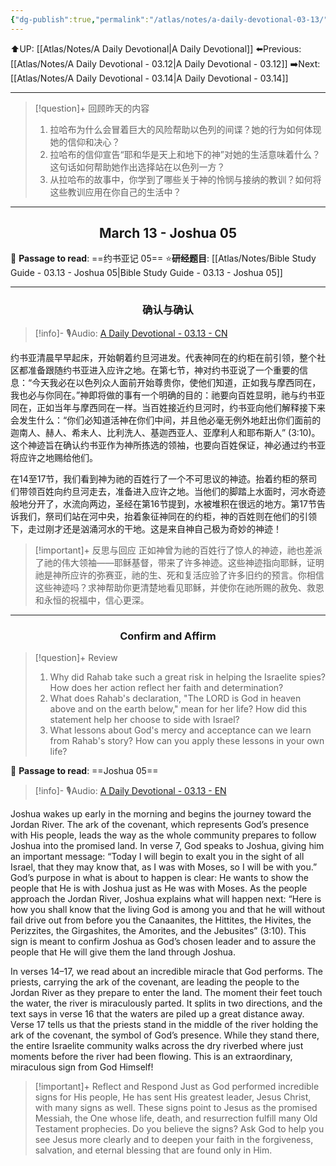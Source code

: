 ```yaml
---
{"dg-publish":true,"permalink":"/atlas/notes/a-daily-devotional-03-13/"}
---
```


 ⬆️UP: [[Atlas/Notes/A Daily Devotional\|A Daily Devotional]]
⬅️Previous: [[Atlas/Notes/A Daily Devotional - 03.12\|A Daily Devotional - 03.12]]
➡️Next: [[Atlas/Notes/A Daily Devotional - 03.14\|A Daily Devotional - 03.14]]

---

> [!question]+ 回顾昨天的内容
> 1. ⁠拉哈布为什么会冒着巨大的风险帮助以色列的间谍？她的行为如何体现她的信仰和决心？
> 2. 拉哈布的信仰宣告“耶和华是天上和地下的神”对她的生活意味着什么？这句话如何帮助她作出选择站在以色列一方？
> 3. 从拉哈布的故事中，你学到了哪些关于神的怜悯与接纳的教训？如何将这些教训应用在你自己的生活中？



---
## <center>March 13 - Joshua 05</center>

📖 **Passage to read**: ==约书亚记 05==
⭐**研经题目**: [[Atlas/Notes/Bible Study Guide - 03.13 - Joshua 05\|Bible Study Guide - 03.13 - Joshua 05]]

---
### <center>确认与确认</center>

> [!info]- 🎙️Audio: [A Daily Devotional - 03.13 - CN]()

约书亚清晨早早起床，开始朝着约旦河进发。代表神同在的约柜在前引领，整个社区都准备跟随约书亚进入应许之地。在第七节，神对约书亚说了一个重要的信息：“今天我必在以色列众人面前开始尊贵你，使他们知道，正如我与摩西同在，我也必与你同在。”神即将做的事有一个明确的目的：祂要向百姓显明，祂与约书亚同在，正如当年与摩西同在一样。当百姓接近约旦河时，约书亚向他们解释接下来会发生什么：“你们必知道活神在你们中间，并且他必毫无例外地赶出你们面前的迦南人、赫人、希未人、比利洗人、基迦西亚人、亚摩利人和耶布斯人” (3:10)。这个神迹旨在确认约书亚作为神所拣选的领袖，也要向百姓保证，神必通过约书亚将应许之地赐给他们。

在14至17节，我们看到神为祂的百姓行了一个不可思议的神迹。抬着约柜的祭司们带领百姓向约旦河走去，准备进入应许之地。当他们的脚踏上水面时，河水奇迹般地分开了，水流向两边，圣经在第16节提到，水被堆积在很远的地方。第17节告诉我们，祭司们站在河中央，抬着象征神同在的约柜，神的百姓则在他们的引领下，走过刚才还是汹涌河水的干地。这是来自神自己极为奇妙的神迹！

> [!important]+ 反思与回应
正如神曾为祂的百姓行了惊人的神迹，祂也差派了祂的伟大领袖——耶稣基督，带来了许多神迹。这些神迹指向耶稣，证明祂是神所应许的弥赛亚，祂的生、死和复活应验了许多旧约的预言。你相信这些神迹吗？求神帮助你更清楚地看见耶稣，并使你在祂所赐的赦免、救恩和永恒的祝福中，信心更深。



---
### <center>Confirm and Affirm</center>

> [!question]+ Review
> 1. ⁠Why did Rahab take such a great risk in helping the Israelite spies? How does her action reflect her faith and determination?
> 2. What does Rahab's declaration, "The LORD is God in heaven above and on the earth below," mean for her life? How did this statement help her choose to side with Israel?
> 3. What lessons about God's mercy and acceptance can we learn from Rahab's story? How can you apply these lessons in your own life?

📖 **Passage to read**: ==Joshua 05==

> [!info]- 🎙️Audio: [A Daily Devotional - 03.13 - EN]()  

Joshua wakes up early in the morning and begins the journey toward the Jordan River. The ark of the covenant, which represents God’s presence with His people, leads the way as the whole community prepares to follow Joshua into the promised land. In verse 7, God speaks to Joshua, giving him an important message: “Today I will begin to exalt you in the sight of all Israel, that they may know that, as I was with Moses, so I will be with you.” God’s purpose in what is about to happen is clear: He wants to show the people that He is with Joshua just as He was with Moses. As the people approach the Jordan River, Joshua explains what will happen next: “Here is how you shall know that the living God is among you and that he will without fail drive out from before you the Canaanites, the Hittites, the Hivites, the Perizzites, the Girgashites, the Amorites, and the Jebusites” (3:10). This sign is meant to confirm Joshua as God’s chosen leader and to assure the people that He will give them the land through Joshua.

In verses 14–17, we read about an incredible miracle that God performs. The priests, carrying the ark of the covenant, are leading the people to the Jordan River as they prepare to enter the land. The moment their feet touch the water, the river is miraculously parted. It splits in two directions, and the text says in verse 16 that the waters are piled up a great distance away. Verse 17 tells us that the priests stand in the middle of the river holding the ark of the covenant, the symbol of God’s presence. While they stand there, the entire Israelite community walks across the dry riverbed where just moments before the river had been flowing. This is an extraordinary, miraculous sign from God Himself!

> [!important]+ Reflect and Respond
Just as God performed incredible signs for His people, He has sent His greatest leader, Jesus Christ, with many signs as well. These signs point to Jesus as the promised Messiah, the One whose life, death, and resurrection fulfill many Old Testament prophecies. Do you believe the signs? Ask God to help you see Jesus more clearly and to deepen your faith in the forgiveness, salvation, and eternal blessing that are found only in Him.






























